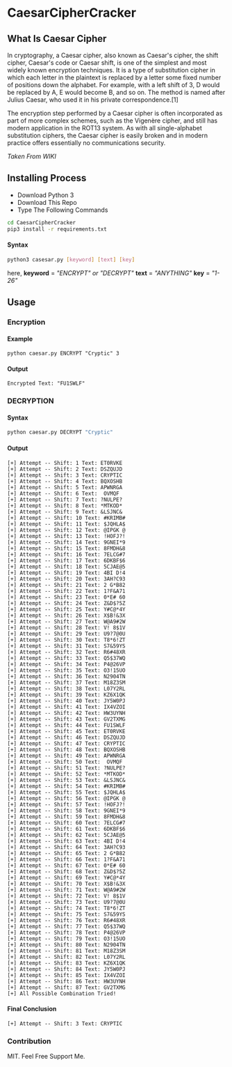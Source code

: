 # CaesarCipherCracker

## What Is Caesar Cipher
In cryptography, a Caesar cipher, also known as Caesar's cipher, the shift cipher, Caesar's code or Caesar shift, is one of the simplest and most widely known encryption techniques. It is a type of substitution cipher in which each letter in the plaintext is replaced by a letter some fixed number of positions down the alphabet. For example, with a left shift of 3, D would be replaced by A, E would become B, and so on. The method is named after Julius Caesar, who used it in his private correspondence.[1]

The encryption step performed by a Caesar cipher is often incorporated as part of more complex schemes, such as the Vigenère cipher, and still has modern application in the ROT13 system. As with all single-alphabet substitution ciphers, the Caesar cipher is easily broken and in modern practice offers essentially no communications security.

*Taken From WIKI*

## Installing Process

* Download Python 3
* Download This Repo
* Type The Following Commands

```bash
cd CaesarCipherCracker
pip3 install -r requirements.txt 
```
#### Syntax
```bash
python3 casesar.py [keyword] [text] [key]
```
here, 
**keyword** = *"ENCRYPT" or "DECRYPT"* 
**text** = *"ANYTHING"* **key** = *"1-26"* 


## Usage
### Encryption

#### Example
```
python caesar.py ENCRYPT "Cryptic" 3
```
#### Output
```
Encrypted Text: "FU1SWLF"
```

### DECRYPTION
#### Syntax

```bash
python caesar.py DECRYPT "Cryptic" 
```
#### Output

```
[+] Attempt -- Shift: 1 Text: ET0RVKE
[+] Attempt -- Shift: 2 Text: DSZQUJD
[+] Attempt -- Shift: 3 Text: CRYPTIC
[+] Attempt -- Shift: 4 Text: BQXOSHB
[+] Attempt -- Shift: 5 Text: APWNRGA
[+] Attempt -- Shift: 6 Text:  OVMQF
[+] Attempt -- Shift: 7 Text: ?NULPE?
[+] Attempt -- Shift: 8 Text: *MTKOD*
[+] Attempt -- Shift: 9 Text: &LSJNC&
[+] Attempt -- Shift: 10 Text: #KRIMB#
[+] Attempt -- Shift: 11 Text: $JQHLA$
[+] Attempt -- Shift: 12 Text: @IPGK @
[+] Attempt -- Shift: 13 Text: !HOFJ?!
[+] Attempt -- Shift: 14 Text: 9GNEI*9
[+] Attempt -- Shift: 15 Text: 8FMDH&8
[+] Attempt -- Shift: 16 Text: 7ELCG#7
[+] Attempt -- Shift: 17 Text: 6DKBF$6
[+] Attempt -- Shift: 18 Text: 5CJAE@5
[+] Attempt -- Shift: 19 Text: 4BI D!4
[+] Attempt -- Shift: 20 Text: 3AH?C93
[+] Attempt -- Shift: 21 Text: 2 G*B82
[+] Attempt -- Shift: 22 Text: 1?F&A71
[+] Attempt -- Shift: 23 Text: 0*E# 60
[+] Attempt -- Shift: 24 Text: Z&D$?5Z
[+] Attempt -- Shift: 25 Text: Y#C@*4Y
[+] Attempt -- Shift: 26 Text: X$B!&3X
[+] Attempt -- Shift: 27 Text: W@A9#2W
[+] Attempt -- Shift: 28 Text: V! 8$1V
[+] Attempt -- Shift: 29 Text: U9?7@0U
[+] Attempt -- Shift: 30 Text: T8*6!ZT
[+] Attempt -- Shift: 31 Text: S7&59YS
[+] Attempt -- Shift: 32 Text: R6#48XR
[+] Attempt -- Shift: 33 Text: Q5$37WQ
[+] Attempt -- Shift: 34 Text: P4@26VP
[+] Attempt -- Shift: 35 Text: O3!15UO
[+] Attempt -- Shift: 36 Text: N2904TN
[+] Attempt -- Shift: 37 Text: M18Z3SM
[+] Attempt -- Shift: 38 Text: L07Y2RL
[+] Attempt -- Shift: 39 Text: KZ6X1QK
[+] Attempt -- Shift: 40 Text: JY5W0PJ
[+] Attempt -- Shift: 41 Text: IX4VZOI
[+] Attempt -- Shift: 42 Text: HW3UYNH
[+] Attempt -- Shift: 43 Text: GV2TXMG
[+] Attempt -- Shift: 44 Text: FU1SWLF
[+] Attempt -- Shift: 45 Text: ET0RVKE
[+] Attempt -- Shift: 46 Text: DSZQUJD
[+] Attempt -- Shift: 47 Text: CRYPTIC
[+] Attempt -- Shift: 48 Text: BQXOSHB
[+] Attempt -- Shift: 49 Text: APWNRGA
[+] Attempt -- Shift: 50 Text:  OVMQF
[+] Attempt -- Shift: 51 Text: ?NULPE?
[+] Attempt -- Shift: 52 Text: *MTKOD*
[+] Attempt -- Shift: 53 Text: &LSJNC&
[+] Attempt -- Shift: 54 Text: #KRIMB#
[+] Attempt -- Shift: 55 Text: $JQHLA$
[+] Attempt -- Shift: 56 Text: @IPGK @
[+] Attempt -- Shift: 57 Text: !HOFJ?!
[+] Attempt -- Shift: 58 Text: 9GNEI*9
[+] Attempt -- Shift: 59 Text: 8FMDH&8
[+] Attempt -- Shift: 60 Text: 7ELCG#7
[+] Attempt -- Shift: 61 Text: 6DKBF$6
[+] Attempt -- Shift: 62 Text: 5CJAE@5
[+] Attempt -- Shift: 63 Text: 4BI D!4
[+] Attempt -- Shift: 64 Text: 3AH?C93
[+] Attempt -- Shift: 65 Text: 2 G*B82
[+] Attempt -- Shift: 66 Text: 1?F&A71
[+] Attempt -- Shift: 67 Text: 0*E# 60
[+] Attempt -- Shift: 68 Text: Z&D$?5Z
[+] Attempt -- Shift: 69 Text: Y#C@*4Y
[+] Attempt -- Shift: 70 Text: X$B!&3X
[+] Attempt -- Shift: 71 Text: W@A9#2W
[+] Attempt -- Shift: 72 Text: V! 8$1V
[+] Attempt -- Shift: 73 Text: U9?7@0U
[+] Attempt -- Shift: 74 Text: T8*6!ZT
[+] Attempt -- Shift: 75 Text: S7&59YS
[+] Attempt -- Shift: 76 Text: R6#48XR
[+] Attempt -- Shift: 77 Text: Q5$37WQ
[+] Attempt -- Shift: 78 Text: P4@26VP
[+] Attempt -- Shift: 79 Text: O3!15UO
[+] Attempt -- Shift: 80 Text: N2904TN
[+] Attempt -- Shift: 81 Text: M18Z3SM
[+] Attempt -- Shift: 82 Text: L07Y2RL
[+] Attempt -- Shift: 83 Text: KZ6X1QK
[+] Attempt -- Shift: 84 Text: JY5W0PJ
[+] Attempt -- Shift: 85 Text: IX4VZOI
[+] Attempt -- Shift: 86 Text: HW3UYNH
[+] Attempt -- Shift: 87 Text: GV2TXMG
[+] All Possible Combination Tried!
```

#### Final Conclusion

```
[+] Attempt -- Shift: 3 Text: CRYPTIC
```

### Contribution
MIT. Feel Free Support Me.

